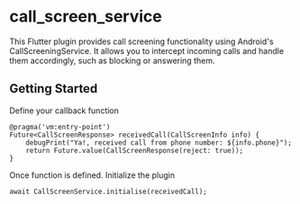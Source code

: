 # call_screen_service

This Flutter plugin provides call screening functionality using Android's CallScreeningService. It allows you to intercept incoming calls and handle them accordingly, such as blocking or answering them. 
## Getting Started

Define your callback function

    @pragma('vm:entry-point')
    Future<CallScreenResponse> receivedCall(CallScreenInfo info) {
        debugPrint("Ya!, received call from phone number: ${info.phone}");
        return Future.value(CallScreenResponse(reject: true));
    }

Once function is defined. Initialize the plugin

    await CallScreenService.initialise(receivedCall);


